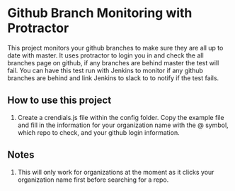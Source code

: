 Github Branch Monitoring with Protractor
========================================

This project monitors your github branches to make sure they are all up to date
with master. It uses protractor to login you in and check the all branches page 
on github, if any branches are behind master the test will fail. You can have this
test run with Jenkins to monitor if any github branches are behind and link Jenkins
to slack to to notify if the test fails. 

## How to use this project
1. Create a crendials.js file within the config folder. Copy the example 
file and fill in the information for your organization name with the @ symbol,
which repo to check, and your github login information. 

## Notes
1. This will only work for organizations at the moment as it clicks 
your organization name first before searching for a repo. 